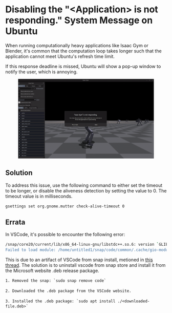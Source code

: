 # Disabling the "\<Application> is not responding." System Message on Ubuntu

When running computationally heavy applications like Isaac Gym or Blender, it's common that the computation loop takes longer such that the application cannot meet Ubuntu's refresh time limit.&#x20;

If this response deadline is missed, Ubuntu will show a pop-up window to notify the user, which is annoying.

<figure><img src="../../.gitbook/assets/image (3) (1) (1) (1) (1) (1) (1).png" alt=""><figcaption></figcaption></figure>

## Solution

To address this issue, use the following command to either set the timeout to be longer, or disable the aliveness detection by setting the value to 0. The timeout value is in milliseconds.

```bash
gsettings set org.gnome.mutter check-alive-timeout 0
```



## Errata

In VSCode, it's possible to encounter the following error:

```bash
/snap/core20/current/lib/x86_64-linux-gnu/libstdc++.so.6: version `GLIBCXX_3.4.29' not found (required by /lib64/libproxy.so.1)
Failed to load module: /home/untitled1/snap/code/common/.cache/gio-modules/libgiolibproxy.so
```



This is due to an artifact of VSCode from snap install, metioned in [this thread](https://github.com/microsoft/vscode/issues/180629). The solution is to uninstall vscode from snap store and install it from the Microsoft website .deb release package.



```
1. Removed the snap: `sudo snap remove code`

2. Downloaded the .deb package from the VSCode website.

3. Installed the .deb package: `sudo apt install ./<downloaded-file.deb>`
```

